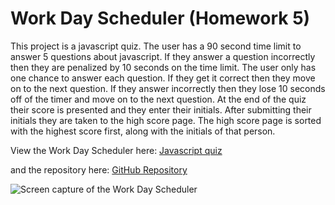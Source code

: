 # Work Day Scheduler (Homework 5)

This project is a javascript quiz. The user has a 90 second time limit to answer 5 questions about javascript. If they answer a question incorrectly then they are penalized by 10 seconds on the time limit. The user only has one chance to answer each question. If they get it correct then they move on to the next question. If they answer incorrectly then they lose 10 seconds off of the timer and move on to the next question. At the end of the quiz their score is presented and they enter their initials. After submitting their initials they are taken to the high score page. The high score page is sorted with the highest score first, along with the initials of that person. 

View the Work Day Scheduler here:
[Javascript quiz](https://kmwine02.github.io/homework05/)

and the repository here:
[GitHub Repository](https://github.com/kmwine02/homework05) 

![Screen capture of the Work Day Scheduler](./assets/images/planner-1)
